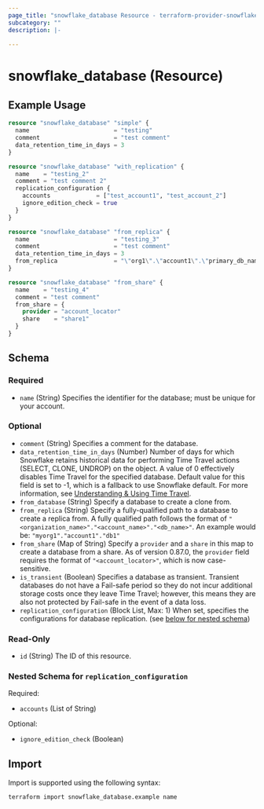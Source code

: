 ```yaml
---
page_title: "snowflake_database Resource - terraform-provider-snowflake"
subcategory: ""
description: |-
  
---
```


# snowflake_database (Resource)



## Example Usage

```terraform
resource "snowflake_database" "simple" {
  name                        = "testing"
  comment                     = "test comment"
  data_retention_time_in_days = 3
}

resource "snowflake_database" "with_replication" {
  name    = "testing_2"
  comment = "test comment 2"
  replication_configuration {
    accounts             = ["test_account1", "test_account_2"]
    ignore_edition_check = true
  }
}

resource "snowflake_database" "from_replica" {
  name                        = "testing_3"
  comment                     = "test comment"
  data_retention_time_in_days = 3
  from_replica                = "\"org1\".\"account1\".\"primary_db_name\""
}

resource "snowflake_database" "from_share" {
  name    = "testing_4"
  comment = "test comment"
  from_share = {
    provider = "account_locator"
    share    = "share1"
  }
}
```

<!-- schema generated by tfplugindocs -->
## Schema

### Required

- `name` (String) Specifies the identifier for the database; must be unique for your account.

### Optional

- `comment` (String) Specifies a comment for the database.
- `data_retention_time_in_days` (Number) Number of days for which Snowflake retains historical data for performing Time Travel actions (SELECT, CLONE, UNDROP) on the object. A value of 0 effectively disables Time Travel for the specified database. Default value for this field is set to -1, which is a fallback to use Snowflake default. For more information, see [Understanding & Using Time Travel](https://docs.snowflake.com/en/user-guide/data-time-travel).
- `from_database` (String) Specify a database to create a clone from.
- `from_replica` (String) Specify a fully-qualified path to a database to create a replica from. A fully qualified path follows the format of `"<organization_name>"."<account_name>"."<db_name>"`. An example would be: `"myorg1"."account1"."db1"`
- `from_share` (Map of String) Specify a `provider` and a `share` in this map to create a database from a share. As of version 0.87.0, the `provider` field requires the format of `"<account_locator>"`, which is now case-sensitive.
- `is_transient` (Boolean) Specifies a database as transient. Transient databases do not have a Fail-safe period so they do not incur additional storage costs once they leave Time Travel; however, this means they are also not protected by Fail-safe in the event of a data loss.
- `replication_configuration` (Block List, Max: 1) When set, specifies the configurations for database replication. (see [below for nested schema](#nestedblock--replication_configuration))

### Read-Only

- `id` (String) The ID of this resource.

<a id="nestedblock--replication_configuration"></a>
### Nested Schema for `replication_configuration`

Required:

- `accounts` (List of String)

Optional:

- `ignore_edition_check` (Boolean)

## Import

Import is supported using the following syntax:

```shell
terraform import snowflake_database.example name
```

